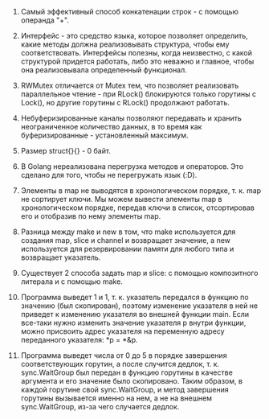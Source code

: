 1. Самый эффективный способ конкатенации строк - с помощью операнда "+".

2. Интерфейс - это средство языка, которое позволяет определить, какие методы должна реализовывать структура, чтобы ему соответствовать.
Интерфейсы полезны, когда неизвестно, с какой структурой придется работать, либо это неважно и главное, чтобы она реализовывала определенный функционал.

3. RWMutex отличается от Mutex тем, что позволяет реализовать параллельное чтение - при RLock() блокируются только горутины с Lock(), но другие горутины с RLock() продолжают работать.

4. Небуферизированные каналы позволяют передавать и хранить неограниченное количество данных, в то время как буферизированные - установленный максимум.

5. Размер struct{}{} - 0 байт.

6. В Golang нереализована перегрузка методов и операторов. Это сделано для того, чтобы не перегружать язык (:D).

7. Элементы в map не выводятся в хронологическом порядке, т. к. map не сортирует ключи. Мы можем вывести элементы map в хронологическом порядке, передав ключи в список, отсортировав его и отобразив по нему элементы map.

8. Разница между make и new в том, что make используется для создания map, slice и channel и возвращает значение, а new используется для резервировании памяти для любого типа и возвращает указатель.

9. Существует 2 способа задать map и slice: с помощью композитного литерала и с помощью make.

10. Программа выведет 1 и 1, т. к. указатель передался в функцию по значению (был скопирован), поэтому изменение указателя в ней не приведет к изменению указателя во внешней функции main.
Если все-таки нужно изменить значение указателя p внутри функции, можно присвоить адрес указателя на переменную адресу переданного указателя: *p = *&p.

11. Программа выведет числа от 0 до 5 в порядке завершения соответствующих горутин, а после случится дедлок, т. к. sync.WaitGroup был передан в функцию горутины в качестве аргумента и его значение было скопировано.
Таким образом, в каждой горутине свой sync.WaitGroup, и метод завершения горутины вызывается именно на нем, а не на внешнем sync.WaitGroup, из-за чего случается дедлок.
